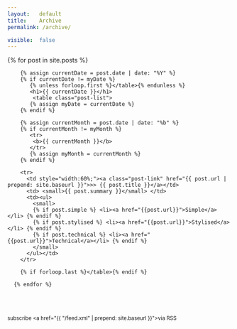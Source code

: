 ```yaml
---
layout:   default
title:    Archive
permalink: /archive/

visible:  false
---
```


<div class="home">
      {% for post in site.posts %}

        {% assign currentDate = post.date | date: "%Y" %}
        {% if currentDate != myDate %}
           {% unless forloop.first %}</table>{% endunless %}
           <h1>{{ currentDate }}</h1>
            <table class="post-list">
           {% assign myDate = currentDate %}
        {% endif %}

        {% assign currentMonth = post.date | date: "%b" %}
        {% if currentMonth != myMonth %}
           <tr>
            <b>{{ currentMonth }}</b>
           </tr>
           {% assign myMonth = currentMonth %}
        {% endif %}
        
        <tr>
          <td style="width:60%;"><a class="post-link" href="{{ post.url | prepend: site.baseurl }}">>> {{ post.title }}</a></td>
          <td> <small>{{ post.summary }}</small> </td>
          <td><ul>
            <small>
            {% if post.simple %} <li><a href="{{post.url}}">Simple</a></li> {% endif %}
            {% if post.stylised %} <li><a href="{{post.url}}">Stylised</a></li> {% endif %}
            {% if post.technical %} <li><a href="{{post.url}}">Technical</a></li> {% endif %}
            </small>
          </ul></td>
        </tr>
        
        {% if forloop.last %}</table>{% endif %}
      
      {% endfor %}
      

  <br><br><small><p class="rss-subscribe">subscribe <a href="{{ "/feed.xml" | prepend: site.baseurl }}">via RSS</a></p></small>

</div>
